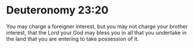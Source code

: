 # Deuteronomy 23:20

You may charge a foreigner interest, but you may not charge your brother interest, that the Lord your God may bless you in all that you undertake in the land that you are entering to take possession of it.
